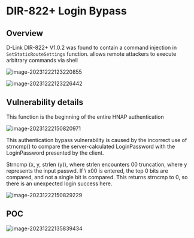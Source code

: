 # DIR-822+ Login Bypass

## Overview

D-Link DIR-822+ V1.0.2 was found to contain a command injection in `SetStaticRouteSettings` function.  allows remote attackers to execute arbitrary commands via shell

![image-20231222123220855](https://github.com/funny-mud-peee/IoT-vuls/blob/main/dir822%2B/2/img/image-20231221212125407.png)

![image-20231222123226442](https://github.com/funny-mud-peee/IoT-vuls/blob/main/dir822%2B/2/img/image-20231221212129179.png)

## Vulnerability details

This function is the beginning of the entire HNAP authentication

![image-20231222150820971](https://github.com/funny-mud-peee/IoT-vuls/blob/main/dir822%2B/2/img/image-20231222150820971.png)

This authentication bypass vulnerability is caused by the incorrect use of strncmp() to compare the server-calculated LoginPassword with the LoginPassword presented by the client.

Strncmp (x, y, strlen (y)), where strlen encounters 00 truncation, where y represents the input passwd. If \ x00 is entered, the top 0 bits are compared, and not a single bit is compared. This returns strncmp to 0, so there is an unexpected login success here.

![image-20231222150829229](https://github.com/funny-mud-peee/IoT-vuls/blob/main/dir822%2B/2/img/image-20231222150829229.png)

## POC

![image-20231222135839434](https://github.com/funny-mud-peee/IoT-vuls/blob/main/dir822%2B/2/img/image-20231222135839434.png)
